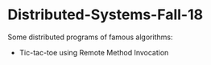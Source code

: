# Distributed-Systems-Fall-18
Some distributed programs of famous algorithms:
- Tic-tac-toe using Remote Method Invocation
